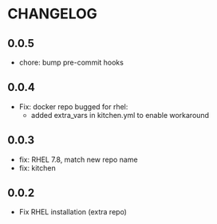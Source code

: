 # CHANGELOG

## 0.0.5

* chore: bump pre-commit hooks

## 0.0.4

* Fix: docker repo bugged for rhel:
  * added extra_vars in kitchen.yml to enable workaround

## 0.0.3

* fix: RHEL 7.8, match new repo name
* fix: kitchen

## 0.0.2

* Fix RHEL installation (extra repo)

